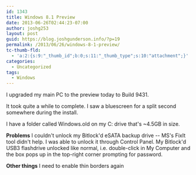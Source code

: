 ```yaml
---
id: 1343
title: Windows 8.1 Preview
date: 2013-06-26T02:44:23-07:00
author: joshg253
layout: post
guid: https://blog.joshgunderson.info/?p=19
permalink: /2013/06/26/windows-8-1-preview/
tc-thumb-fld:
  - 'a:2:{s:9:"_thumb_id";b:0;s:11:"_thumb_type";s:10:"attachment";}'
categories:
  - Uncategorized
tags:
  - Windows
---
```

I upgraded my main PC to the preview today to Build 9431.

It took quite a while to complete. I saw a bluescreen for a split second somewhere during the install.

I have a folder called Windows.old on my C: drive that's ~4.5GB in size.

<strong>Problems</strong>
I couldn't unlock my Bitlock'd eSATA backup drive -- MS's FixIt tool didn't help. I was able to unlock it through Control Panel. My Bitlock'd USB3 flashdrive unlocked like normal, i.e. double-click in My Computer and the box pops up in the top-right corner prompting for password.

<strong>Other things</strong>
I need to enable thin borders again